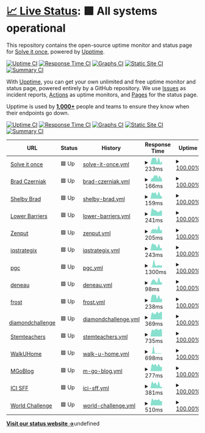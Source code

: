 # [📈 Live Status](https://status.solveitonce.com): <!--live status--> **🟩 All systems operational**

This repository contains the open-source uptime monitor and status page for [Solve it once](https://solveitonce.com), powered by [Upptime](https://github.com/upptime/upptime).

[![Uptime CI](https://github.com/solve-it-once/upptime/workflows/Uptime%20CI/badge.svg)](https://github.com/solve-it-once/upptime/actions?query=workflow%3A%22Uptime+CI%22)
[![Response Time CI](https://github.com/solve-it-once/upptime/workflows/Response%20Time%20CI/badge.svg)](https://github.com/solve-it-once/upptime/actions?query=workflow%3A%22Response+Time+CI%22)
[![Graphs CI](https://github.com/solve-it-once/upptime/workflows/Graphs%20CI/badge.svg)](https://github.com/solve-it-once/upptime/actions?query=workflow%3A%22Graphs+CI%22)
[![Static Site CI](https://github.com/solve-it-once/upptime/workflows/Static%20Site%20CI/badge.svg)](https://github.com/solve-it-once/upptime/actions?query=workflow%3A%22Static+Site+CI%22)
[![Summary CI](https://github.com/solve-it-once/upptime/workflows/Summary%20CI/badge.svg)](https://github.com/solve-it-once/upptime/actions?query=workflow%3A%22Summary+CI%22)

With [Upptime](https://upptime.js.org), you can get your own unlimited and free uptime monitor and status page, powered entirely by a GitHub repository. We use [Issues](https://github.com/solve-it-once/upptime/issues) as incident reports, [Actions](https://github.com/solve-it-once/upptime/actions) as uptime monitors, and [Pages](https://status.solveitonce.com) for the status page.

Upptime is used by [**1,000+**](https://github.com/topics/upptime) people and teams to ensure they know when their endpoints go down.

<!--end: description-->

[![Uptime CI](https://github.com/solve-it-once/upptime/workflows/Uptime%20CI/badge.svg)](https://github.com/solve-it-once/upptime/actions?query=workflow%3A%22Uptime+CI%22)
[![Response Time CI](https://github.com/solve-it-once/upptime/workflows/Response%20Time%20CI/badge.svg)](https://github.com/solve-it-once/upptime/actions?query=workflow%3A%22Response+Time+CI%22)
[![Graphs CI](https://github.com/solve-it-once/upptime/workflows/Graphs%20CI/badge.svg)](https://github.com/solve-it-once/upptime/actions?query=workflow%3A%22Graphs+CI%22)
[![Static Site CI](https://github.com/solve-it-once/upptime/workflows/Static%20Site%20CI/badge.svg)](https://github.com/solve-it-once/upptime/actions?query=workflow%3A%22Static+Site+CI%22)
[![Summary CI](https://github.com/solve-it-once/upptime/workflows/Summary%20CI/badge.svg)](https://github.com/solve-it-once/upptime/actions?query=workflow%3A%22Summary+CI%22)

<!--start: status pages-->
<!-- This summary is generated by Upptime (https://github.com/upptime/upptime) -->
<!-- Do not edit this manually, your changes will be overwritten -->
<!-- prettier-ignore -->
| URL | Status | History | Response Time | Uptime |
| --- | ------ | ------- | ------------- | ------ |
| <img alt="" src="https://icons.duckduckgo.com/ip3/solveitonce.com.ico" height="13"> [Solve it once](https://solveitonce.com) | 🟩 Up | [solve-it-once.yml](https://github.com/solve-it-once/upptime/commits/HEAD/history/solve-it-once.yml) | <details><summary><img alt="Response time graph" src="./graphs/solve-it-once/response-time-week.png" height="20"> 233ms</summary><br><a href="https://status.solveitonce.com/history/solve-it-once"><img alt="Response time 170" src="https://img.shields.io/endpoint?url=https%3A%2F%2Fraw.githubusercontent.com%2Fsolve-it-once%2Fupptime%2FHEAD%2Fapi%2Fsolve-it-once%2Fresponse-time.json"></a><br><a href="https://status.solveitonce.com/history/solve-it-once"><img alt="24-hour response time 432" src="https://img.shields.io/endpoint?url=https%3A%2F%2Fraw.githubusercontent.com%2Fsolve-it-once%2Fupptime%2FHEAD%2Fapi%2Fsolve-it-once%2Fresponse-time-day.json"></a><br><a href="https://status.solveitonce.com/history/solve-it-once"><img alt="7-day response time 233" src="https://img.shields.io/endpoint?url=https%3A%2F%2Fraw.githubusercontent.com%2Fsolve-it-once%2Fupptime%2FHEAD%2Fapi%2Fsolve-it-once%2Fresponse-time-week.json"></a><br><a href="https://status.solveitonce.com/history/solve-it-once"><img alt="30-day response time 249" src="https://img.shields.io/endpoint?url=https%3A%2F%2Fraw.githubusercontent.com%2Fsolve-it-once%2Fupptime%2FHEAD%2Fapi%2Fsolve-it-once%2Fresponse-time-month.json"></a><br><a href="https://status.solveitonce.com/history/solve-it-once"><img alt="1-year response time 176" src="https://img.shields.io/endpoint?url=https%3A%2F%2Fraw.githubusercontent.com%2Fsolve-it-once%2Fupptime%2FHEAD%2Fapi%2Fsolve-it-once%2Fresponse-time-year.json"></a></details> | <details><summary><a href="https://status.solveitonce.com/history/solve-it-once">100.00%</a></summary><a href="https://status.solveitonce.com/history/solve-it-once"><img alt="All-time uptime 99.99%" src="https://img.shields.io/endpoint?url=https%3A%2F%2Fraw.githubusercontent.com%2Fsolve-it-once%2Fupptime%2FHEAD%2Fapi%2Fsolve-it-once%2Fuptime.json"></a><br><a href="https://status.solveitonce.com/history/solve-it-once"><img alt="24-hour uptime 100.00%" src="https://img.shields.io/endpoint?url=https%3A%2F%2Fraw.githubusercontent.com%2Fsolve-it-once%2Fupptime%2FHEAD%2Fapi%2Fsolve-it-once%2Fuptime-day.json"></a><br><a href="https://status.solveitonce.com/history/solve-it-once"><img alt="7-day uptime 100.00%" src="https://img.shields.io/endpoint?url=https%3A%2F%2Fraw.githubusercontent.com%2Fsolve-it-once%2Fupptime%2FHEAD%2Fapi%2Fsolve-it-once%2Fuptime-week.json"></a><br><a href="https://status.solveitonce.com/history/solve-it-once"><img alt="30-day uptime 100.00%" src="https://img.shields.io/endpoint?url=https%3A%2F%2Fraw.githubusercontent.com%2Fsolve-it-once%2Fupptime%2FHEAD%2Fapi%2Fsolve-it-once%2Fuptime-month.json"></a><br><a href="https://status.solveitonce.com/history/solve-it-once"><img alt="1-year uptime 99.97%" src="https://img.shields.io/endpoint?url=https%3A%2F%2Fraw.githubusercontent.com%2Fsolve-it-once%2Fupptime%2FHEAD%2Fapi%2Fsolve-it-once%2Fuptime-year.json"></a></details>
| <img alt="" src="https://icons.duckduckgo.com/ip3/bradczerniak.com.ico" height="13"> [Brad Czerniak](https://bradczerniak.com) | 🟩 Up | [brad-czerniak.yml](https://github.com/solve-it-once/upptime/commits/HEAD/history/brad-czerniak.yml) | <details><summary><img alt="Response time graph" src="./graphs/brad-czerniak/response-time-week.png" height="20"> 166ms</summary><br><a href="https://status.solveitonce.com/history/brad-czerniak"><img alt="Response time 249" src="https://img.shields.io/endpoint?url=https%3A%2F%2Fraw.githubusercontent.com%2Fsolve-it-once%2Fupptime%2FHEAD%2Fapi%2Fbrad-czerniak%2Fresponse-time.json"></a><br><a href="https://status.solveitonce.com/history/brad-czerniak"><img alt="24-hour response time 278" src="https://img.shields.io/endpoint?url=https%3A%2F%2Fraw.githubusercontent.com%2Fsolve-it-once%2Fupptime%2FHEAD%2Fapi%2Fbrad-czerniak%2Fresponse-time-day.json"></a><br><a href="https://status.solveitonce.com/history/brad-czerniak"><img alt="7-day response time 166" src="https://img.shields.io/endpoint?url=https%3A%2F%2Fraw.githubusercontent.com%2Fsolve-it-once%2Fupptime%2FHEAD%2Fapi%2Fbrad-czerniak%2Fresponse-time-week.json"></a><br><a href="https://status.solveitonce.com/history/brad-czerniak"><img alt="30-day response time 155" src="https://img.shields.io/endpoint?url=https%3A%2F%2Fraw.githubusercontent.com%2Fsolve-it-once%2Fupptime%2FHEAD%2Fapi%2Fbrad-czerniak%2Fresponse-time-month.json"></a><br><a href="https://status.solveitonce.com/history/brad-czerniak"><img alt="1-year response time 277" src="https://img.shields.io/endpoint?url=https%3A%2F%2Fraw.githubusercontent.com%2Fsolve-it-once%2Fupptime%2FHEAD%2Fapi%2Fbrad-czerniak%2Fresponse-time-year.json"></a></details> | <details><summary><a href="https://status.solveitonce.com/history/brad-czerniak">100.00%</a></summary><a href="https://status.solveitonce.com/history/brad-czerniak"><img alt="All-time uptime 99.99%" src="https://img.shields.io/endpoint?url=https%3A%2F%2Fraw.githubusercontent.com%2Fsolve-it-once%2Fupptime%2FHEAD%2Fapi%2Fbrad-czerniak%2Fuptime.json"></a><br><a href="https://status.solveitonce.com/history/brad-czerniak"><img alt="24-hour uptime 100.00%" src="https://img.shields.io/endpoint?url=https%3A%2F%2Fraw.githubusercontent.com%2Fsolve-it-once%2Fupptime%2FHEAD%2Fapi%2Fbrad-czerniak%2Fuptime-day.json"></a><br><a href="https://status.solveitonce.com/history/brad-czerniak"><img alt="7-day uptime 100.00%" src="https://img.shields.io/endpoint?url=https%3A%2F%2Fraw.githubusercontent.com%2Fsolve-it-once%2Fupptime%2FHEAD%2Fapi%2Fbrad-czerniak%2Fuptime-week.json"></a><br><a href="https://status.solveitonce.com/history/brad-czerniak"><img alt="30-day uptime 100.00%" src="https://img.shields.io/endpoint?url=https%3A%2F%2Fraw.githubusercontent.com%2Fsolve-it-once%2Fupptime%2FHEAD%2Fapi%2Fbrad-czerniak%2Fuptime-month.json"></a><br><a href="https://status.solveitonce.com/history/brad-czerniak"><img alt="1-year uptime 99.97%" src="https://img.shields.io/endpoint?url=https%3A%2F%2Fraw.githubusercontent.com%2Fsolve-it-once%2Fupptime%2FHEAD%2Fapi%2Fbrad-czerniak%2Fuptime-year.json"></a></details>
| <img alt="" src="https://icons.duckduckgo.com/ip3/shelbybrad.com.ico" height="13"> [Shelby Brad](https://shelbybrad.com) | 🟩 Up | [shelby-brad.yml](https://github.com/solve-it-once/upptime/commits/HEAD/history/shelby-brad.yml) | <details><summary><img alt="Response time graph" src="./graphs/shelby-brad/response-time-week.png" height="20"> 159ms</summary><br><a href="https://status.solveitonce.com/history/shelby-brad"><img alt="Response time 181" src="https://img.shields.io/endpoint?url=https%3A%2F%2Fraw.githubusercontent.com%2Fsolve-it-once%2Fupptime%2FHEAD%2Fapi%2Fshelby-brad%2Fresponse-time.json"></a><br><a href="https://status.solveitonce.com/history/shelby-brad"><img alt="24-hour response time 254" src="https://img.shields.io/endpoint?url=https%3A%2F%2Fraw.githubusercontent.com%2Fsolve-it-once%2Fupptime%2FHEAD%2Fapi%2Fshelby-brad%2Fresponse-time-day.json"></a><br><a href="https://status.solveitonce.com/history/shelby-brad"><img alt="7-day response time 159" src="https://img.shields.io/endpoint?url=https%3A%2F%2Fraw.githubusercontent.com%2Fsolve-it-once%2Fupptime%2FHEAD%2Fapi%2Fshelby-brad%2Fresponse-time-week.json"></a><br><a href="https://status.solveitonce.com/history/shelby-brad"><img alt="30-day response time 163" src="https://img.shields.io/endpoint?url=https%3A%2F%2Fraw.githubusercontent.com%2Fsolve-it-once%2Fupptime%2FHEAD%2Fapi%2Fshelby-brad%2Fresponse-time-month.json"></a><br><a href="https://status.solveitonce.com/history/shelby-brad"><img alt="1-year response time 187" src="https://img.shields.io/endpoint?url=https%3A%2F%2Fraw.githubusercontent.com%2Fsolve-it-once%2Fupptime%2FHEAD%2Fapi%2Fshelby-brad%2Fresponse-time-year.json"></a></details> | <details><summary><a href="https://status.solveitonce.com/history/shelby-brad">100.00%</a></summary><a href="https://status.solveitonce.com/history/shelby-brad"><img alt="All-time uptime 99.99%" src="https://img.shields.io/endpoint?url=https%3A%2F%2Fraw.githubusercontent.com%2Fsolve-it-once%2Fupptime%2FHEAD%2Fapi%2Fshelby-brad%2Fuptime.json"></a><br><a href="https://status.solveitonce.com/history/shelby-brad"><img alt="24-hour uptime 100.00%" src="https://img.shields.io/endpoint?url=https%3A%2F%2Fraw.githubusercontent.com%2Fsolve-it-once%2Fupptime%2FHEAD%2Fapi%2Fshelby-brad%2Fuptime-day.json"></a><br><a href="https://status.solveitonce.com/history/shelby-brad"><img alt="7-day uptime 100.00%" src="https://img.shields.io/endpoint?url=https%3A%2F%2Fraw.githubusercontent.com%2Fsolve-it-once%2Fupptime%2FHEAD%2Fapi%2Fshelby-brad%2Fuptime-week.json"></a><br><a href="https://status.solveitonce.com/history/shelby-brad"><img alt="30-day uptime 100.00%" src="https://img.shields.io/endpoint?url=https%3A%2F%2Fraw.githubusercontent.com%2Fsolve-it-once%2Fupptime%2FHEAD%2Fapi%2Fshelby-brad%2Fuptime-month.json"></a><br><a href="https://status.solveitonce.com/history/shelby-brad"><img alt="1-year uptime 99.98%" src="https://img.shields.io/endpoint?url=https%3A%2F%2Fraw.githubusercontent.com%2Fsolve-it-once%2Fupptime%2FHEAD%2Fapi%2Fshelby-brad%2Fuptime-year.json"></a></details>
| <img alt="" src="https://icons.duckduckgo.com/ip3/lowerbarriers.org.ico" height="13"> [Lower Barriers](https://lowerbarriers.org) | 🟩 Up | [lower-barriers.yml](https://github.com/solve-it-once/upptime/commits/HEAD/history/lower-barriers.yml) | <details><summary><img alt="Response time graph" src="./graphs/lower-barriers/response-time-week.png" height="20"> 241ms</summary><br><a href="https://status.solveitonce.com/history/lower-barriers"><img alt="Response time 215" src="https://img.shields.io/endpoint?url=https%3A%2F%2Fraw.githubusercontent.com%2Fsolve-it-once%2Fupptime%2FHEAD%2Fapi%2Flower-barriers%2Fresponse-time.json"></a><br><a href="https://status.solveitonce.com/history/lower-barriers"><img alt="24-hour response time 348" src="https://img.shields.io/endpoint?url=https%3A%2F%2Fraw.githubusercontent.com%2Fsolve-it-once%2Fupptime%2FHEAD%2Fapi%2Flower-barriers%2Fresponse-time-day.json"></a><br><a href="https://status.solveitonce.com/history/lower-barriers"><img alt="7-day response time 241" src="https://img.shields.io/endpoint?url=https%3A%2F%2Fraw.githubusercontent.com%2Fsolve-it-once%2Fupptime%2FHEAD%2Fapi%2Flower-barriers%2Fresponse-time-week.json"></a><br><a href="https://status.solveitonce.com/history/lower-barriers"><img alt="30-day response time 240" src="https://img.shields.io/endpoint?url=https%3A%2F%2Fraw.githubusercontent.com%2Fsolve-it-once%2Fupptime%2FHEAD%2Fapi%2Flower-barriers%2Fresponse-time-month.json"></a><br><a href="https://status.solveitonce.com/history/lower-barriers"><img alt="1-year response time 219" src="https://img.shields.io/endpoint?url=https%3A%2F%2Fraw.githubusercontent.com%2Fsolve-it-once%2Fupptime%2FHEAD%2Fapi%2Flower-barriers%2Fresponse-time-year.json"></a></details> | <details><summary><a href="https://status.solveitonce.com/history/lower-barriers">100.00%</a></summary><a href="https://status.solveitonce.com/history/lower-barriers"><img alt="All-time uptime 99.99%" src="https://img.shields.io/endpoint?url=https%3A%2F%2Fraw.githubusercontent.com%2Fsolve-it-once%2Fupptime%2FHEAD%2Fapi%2Flower-barriers%2Fuptime.json"></a><br><a href="https://status.solveitonce.com/history/lower-barriers"><img alt="24-hour uptime 100.00%" src="https://img.shields.io/endpoint?url=https%3A%2F%2Fraw.githubusercontent.com%2Fsolve-it-once%2Fupptime%2FHEAD%2Fapi%2Flower-barriers%2Fuptime-day.json"></a><br><a href="https://status.solveitonce.com/history/lower-barriers"><img alt="7-day uptime 100.00%" src="https://img.shields.io/endpoint?url=https%3A%2F%2Fraw.githubusercontent.com%2Fsolve-it-once%2Fupptime%2FHEAD%2Fapi%2Flower-barriers%2Fuptime-week.json"></a><br><a href="https://status.solveitonce.com/history/lower-barriers"><img alt="30-day uptime 100.00%" src="https://img.shields.io/endpoint?url=https%3A%2F%2Fraw.githubusercontent.com%2Fsolve-it-once%2Fupptime%2FHEAD%2Fapi%2Flower-barriers%2Fuptime-month.json"></a><br><a href="https://status.solveitonce.com/history/lower-barriers"><img alt="1-year uptime 99.98%" src="https://img.shields.io/endpoint?url=https%3A%2F%2Fraw.githubusercontent.com%2Fsolve-it-once%2Fupptime%2FHEAD%2Fapi%2Flower-barriers%2Fuptime-year.json"></a></details>
| <img alt="" src="https://icons.duckduckgo.com/ip3/www.zenput.com.ico" height="13"> [Zenput](https://www.zenput.com) | 🟩 Up | [zenput.yml](https://github.com/solve-it-once/upptime/commits/HEAD/history/zenput.yml) | <details><summary><img alt="Response time graph" src="./graphs/zenput/response-time-week.png" height="20"> 205ms</summary><br><a href="https://status.solveitonce.com/history/zenput"><img alt="Response time 157" src="https://img.shields.io/endpoint?url=https%3A%2F%2Fraw.githubusercontent.com%2Fsolve-it-once%2Fupptime%2FHEAD%2Fapi%2Fzenput%2Fresponse-time.json"></a><br><a href="https://status.solveitonce.com/history/zenput"><img alt="24-hour response time 431" src="https://img.shields.io/endpoint?url=https%3A%2F%2Fraw.githubusercontent.com%2Fsolve-it-once%2Fupptime%2FHEAD%2Fapi%2Fzenput%2Fresponse-time-day.json"></a><br><a href="https://status.solveitonce.com/history/zenput"><img alt="7-day response time 205" src="https://img.shields.io/endpoint?url=https%3A%2F%2Fraw.githubusercontent.com%2Fsolve-it-once%2Fupptime%2FHEAD%2Fapi%2Fzenput%2Fresponse-time-week.json"></a><br><a href="https://status.solveitonce.com/history/zenput"><img alt="30-day response time 166" src="https://img.shields.io/endpoint?url=https%3A%2F%2Fraw.githubusercontent.com%2Fsolve-it-once%2Fupptime%2FHEAD%2Fapi%2Fzenput%2Fresponse-time-month.json"></a><br><a href="https://status.solveitonce.com/history/zenput"><img alt="1-year response time 162" src="https://img.shields.io/endpoint?url=https%3A%2F%2Fraw.githubusercontent.com%2Fsolve-it-once%2Fupptime%2FHEAD%2Fapi%2Fzenput%2Fresponse-time-year.json"></a></details> | <details><summary><a href="https://status.solveitonce.com/history/zenput">100.00%</a></summary><a href="https://status.solveitonce.com/history/zenput"><img alt="All-time uptime 99.99%" src="https://img.shields.io/endpoint?url=https%3A%2F%2Fraw.githubusercontent.com%2Fsolve-it-once%2Fupptime%2FHEAD%2Fapi%2Fzenput%2Fuptime.json"></a><br><a href="https://status.solveitonce.com/history/zenput"><img alt="24-hour uptime 100.00%" src="https://img.shields.io/endpoint?url=https%3A%2F%2Fraw.githubusercontent.com%2Fsolve-it-once%2Fupptime%2FHEAD%2Fapi%2Fzenput%2Fuptime-day.json"></a><br><a href="https://status.solveitonce.com/history/zenput"><img alt="7-day uptime 100.00%" src="https://img.shields.io/endpoint?url=https%3A%2F%2Fraw.githubusercontent.com%2Fsolve-it-once%2Fupptime%2FHEAD%2Fapi%2Fzenput%2Fuptime-week.json"></a><br><a href="https://status.solveitonce.com/history/zenput"><img alt="30-day uptime 100.00%" src="https://img.shields.io/endpoint?url=https%3A%2F%2Fraw.githubusercontent.com%2Fsolve-it-once%2Fupptime%2FHEAD%2Fapi%2Fzenput%2Fuptime-month.json"></a><br><a href="https://status.solveitonce.com/history/zenput"><img alt="1-year uptime 99.98%" src="https://img.shields.io/endpoint?url=https%3A%2F%2Fraw.githubusercontent.com%2Fsolve-it-once%2Fupptime%2FHEAD%2Fapi%2Fzenput%2Fuptime-year.json"></a></details>
| <img alt="" src="https://icons.duckduckgo.com/ip3/www.iqstrategix.com.ico" height="13"> [iqstrategix](https://www.iqstrategix.com) | 🟩 Up | [iqstrategix.yml](https://github.com/solve-it-once/upptime/commits/HEAD/history/iqstrategix.yml) | <details><summary><img alt="Response time graph" src="./graphs/iqstrategix/response-time-week.png" height="20"> 243ms</summary><br><a href="https://status.solveitonce.com/history/iqstrategix"><img alt="Response time 285" src="https://img.shields.io/endpoint?url=https%3A%2F%2Fraw.githubusercontent.com%2Fsolve-it-once%2Fupptime%2FHEAD%2Fapi%2Fiqstrategix%2Fresponse-time.json"></a><br><a href="https://status.solveitonce.com/history/iqstrategix"><img alt="24-hour response time 538" src="https://img.shields.io/endpoint?url=https%3A%2F%2Fraw.githubusercontent.com%2Fsolve-it-once%2Fupptime%2FHEAD%2Fapi%2Fiqstrategix%2Fresponse-time-day.json"></a><br><a href="https://status.solveitonce.com/history/iqstrategix"><img alt="7-day response time 243" src="https://img.shields.io/endpoint?url=https%3A%2F%2Fraw.githubusercontent.com%2Fsolve-it-once%2Fupptime%2FHEAD%2Fapi%2Fiqstrategix%2Fresponse-time-week.json"></a><br><a href="https://status.solveitonce.com/history/iqstrategix"><img alt="30-day response time 257" src="https://img.shields.io/endpoint?url=https%3A%2F%2Fraw.githubusercontent.com%2Fsolve-it-once%2Fupptime%2FHEAD%2Fapi%2Fiqstrategix%2Fresponse-time-month.json"></a><br><a href="https://status.solveitonce.com/history/iqstrategix"><img alt="1-year response time 267" src="https://img.shields.io/endpoint?url=https%3A%2F%2Fraw.githubusercontent.com%2Fsolve-it-once%2Fupptime%2FHEAD%2Fapi%2Fiqstrategix%2Fresponse-time-year.json"></a></details> | <details><summary><a href="https://status.solveitonce.com/history/iqstrategix">100.00%</a></summary><a href="https://status.solveitonce.com/history/iqstrategix"><img alt="All-time uptime 99.97%" src="https://img.shields.io/endpoint?url=https%3A%2F%2Fraw.githubusercontent.com%2Fsolve-it-once%2Fupptime%2FHEAD%2Fapi%2Fiqstrategix%2Fuptime.json"></a><br><a href="https://status.solveitonce.com/history/iqstrategix"><img alt="24-hour uptime 100.00%" src="https://img.shields.io/endpoint?url=https%3A%2F%2Fraw.githubusercontent.com%2Fsolve-it-once%2Fupptime%2FHEAD%2Fapi%2Fiqstrategix%2Fuptime-day.json"></a><br><a href="https://status.solveitonce.com/history/iqstrategix"><img alt="7-day uptime 100.00%" src="https://img.shields.io/endpoint?url=https%3A%2F%2Fraw.githubusercontent.com%2Fsolve-it-once%2Fupptime%2FHEAD%2Fapi%2Fiqstrategix%2Fuptime-week.json"></a><br><a href="https://status.solveitonce.com/history/iqstrategix"><img alt="30-day uptime 100.00%" src="https://img.shields.io/endpoint?url=https%3A%2F%2Fraw.githubusercontent.com%2Fsolve-it-once%2Fupptime%2FHEAD%2Fapi%2Fiqstrategix%2Fuptime-month.json"></a><br><a href="https://status.solveitonce.com/history/iqstrategix"><img alt="1-year uptime 99.97%" src="https://img.shields.io/endpoint?url=https%3A%2F%2Fraw.githubusercontent.com%2Fsolve-it-once%2Fupptime%2FHEAD%2Fapi%2Fiqstrategix%2Fuptime-year.json"></a></details>
| <img alt="" src="https://icons.duckduckgo.com/ip3/www.princegeorgescountymd.gov.ico" height="13"> [pgc](https://www.princegeorgescountymd.gov) | 🟩 Up | [pgc.yml](https://github.com/solve-it-once/upptime/commits/HEAD/history/pgc.yml) | <details><summary><img alt="Response time graph" src="./graphs/pgc/response-time-week.png" height="20"> 1300ms</summary><br><a href="https://status.solveitonce.com/history/pgc"><img alt="Response time 936" src="https://img.shields.io/endpoint?url=https%3A%2F%2Fraw.githubusercontent.com%2Fsolve-it-once%2Fupptime%2FHEAD%2Fapi%2Fpgc%2Fresponse-time.json"></a><br><a href="https://status.solveitonce.com/history/pgc"><img alt="24-hour response time 1023" src="https://img.shields.io/endpoint?url=https%3A%2F%2Fraw.githubusercontent.com%2Fsolve-it-once%2Fupptime%2FHEAD%2Fapi%2Fpgc%2Fresponse-time-day.json"></a><br><a href="https://status.solveitonce.com/history/pgc"><img alt="7-day response time 1300" src="https://img.shields.io/endpoint?url=https%3A%2F%2Fraw.githubusercontent.com%2Fsolve-it-once%2Fupptime%2FHEAD%2Fapi%2Fpgc%2Fresponse-time-week.json"></a><br><a href="https://status.solveitonce.com/history/pgc"><img alt="30-day response time 833" src="https://img.shields.io/endpoint?url=https%3A%2F%2Fraw.githubusercontent.com%2Fsolve-it-once%2Fupptime%2FHEAD%2Fapi%2Fpgc%2Fresponse-time-month.json"></a><br><a href="https://status.solveitonce.com/history/pgc"><img alt="1-year response time 955" src="https://img.shields.io/endpoint?url=https%3A%2F%2Fraw.githubusercontent.com%2Fsolve-it-once%2Fupptime%2FHEAD%2Fapi%2Fpgc%2Fresponse-time-year.json"></a></details> | <details><summary><a href="https://status.solveitonce.com/history/pgc">100.00%</a></summary><a href="https://status.solveitonce.com/history/pgc"><img alt="All-time uptime 99.86%" src="https://img.shields.io/endpoint?url=https%3A%2F%2Fraw.githubusercontent.com%2Fsolve-it-once%2Fupptime%2FHEAD%2Fapi%2Fpgc%2Fuptime.json"></a><br><a href="https://status.solveitonce.com/history/pgc"><img alt="24-hour uptime 100.00%" src="https://img.shields.io/endpoint?url=https%3A%2F%2Fraw.githubusercontent.com%2Fsolve-it-once%2Fupptime%2FHEAD%2Fapi%2Fpgc%2Fuptime-day.json"></a><br><a href="https://status.solveitonce.com/history/pgc"><img alt="7-day uptime 100.00%" src="https://img.shields.io/endpoint?url=https%3A%2F%2Fraw.githubusercontent.com%2Fsolve-it-once%2Fupptime%2FHEAD%2Fapi%2Fpgc%2Fuptime-week.json"></a><br><a href="https://status.solveitonce.com/history/pgc"><img alt="30-day uptime 99.82%" src="https://img.shields.io/endpoint?url=https%3A%2F%2Fraw.githubusercontent.com%2Fsolve-it-once%2Fupptime%2FHEAD%2Fapi%2Fpgc%2Fuptime-month.json"></a><br><a href="https://status.solveitonce.com/history/pgc"><img alt="1-year uptime 99.85%" src="https://img.shields.io/endpoint?url=https%3A%2F%2Fraw.githubusercontent.com%2Fsolve-it-once%2Fupptime%2FHEAD%2Fapi%2Fpgc%2Fuptime-year.json"></a></details>
| <img alt="" src="https://icons.duckduckgo.com/ip3/electdeneau.github.io.ico" height="13"> [deneau](https://electdeneau.github.io) | 🟩 Up | [deneau.yml](https://github.com/solve-it-once/upptime/commits/HEAD/history/deneau.yml) | <details><summary><img alt="Response time graph" src="./graphs/deneau/response-time-week.png" height="20"> 98ms</summary><br><a href="https://status.solveitonce.com/history/deneau"><img alt="Response time 91" src="https://img.shields.io/endpoint?url=https%3A%2F%2Fraw.githubusercontent.com%2Fsolve-it-once%2Fupptime%2FHEAD%2Fapi%2Fdeneau%2Fresponse-time.json"></a><br><a href="https://status.solveitonce.com/history/deneau"><img alt="24-hour response time 160" src="https://img.shields.io/endpoint?url=https%3A%2F%2Fraw.githubusercontent.com%2Fsolve-it-once%2Fupptime%2FHEAD%2Fapi%2Fdeneau%2Fresponse-time-day.json"></a><br><a href="https://status.solveitonce.com/history/deneau"><img alt="7-day response time 98" src="https://img.shields.io/endpoint?url=https%3A%2F%2Fraw.githubusercontent.com%2Fsolve-it-once%2Fupptime%2FHEAD%2Fapi%2Fdeneau%2Fresponse-time-week.json"></a><br><a href="https://status.solveitonce.com/history/deneau"><img alt="30-day response time 88" src="https://img.shields.io/endpoint?url=https%3A%2F%2Fraw.githubusercontent.com%2Fsolve-it-once%2Fupptime%2FHEAD%2Fapi%2Fdeneau%2Fresponse-time-month.json"></a><br><a href="https://status.solveitonce.com/history/deneau"><img alt="1-year response time 92" src="https://img.shields.io/endpoint?url=https%3A%2F%2Fraw.githubusercontent.com%2Fsolve-it-once%2Fupptime%2FHEAD%2Fapi%2Fdeneau%2Fresponse-time-year.json"></a></details> | <details><summary><a href="https://status.solveitonce.com/history/deneau">100.00%</a></summary><a href="https://status.solveitonce.com/history/deneau"><img alt="All-time uptime 100.00%" src="https://img.shields.io/endpoint?url=https%3A%2F%2Fraw.githubusercontent.com%2Fsolve-it-once%2Fupptime%2FHEAD%2Fapi%2Fdeneau%2Fuptime.json"></a><br><a href="https://status.solveitonce.com/history/deneau"><img alt="24-hour uptime 100.00%" src="https://img.shields.io/endpoint?url=https%3A%2F%2Fraw.githubusercontent.com%2Fsolve-it-once%2Fupptime%2FHEAD%2Fapi%2Fdeneau%2Fuptime-day.json"></a><br><a href="https://status.solveitonce.com/history/deneau"><img alt="7-day uptime 100.00%" src="https://img.shields.io/endpoint?url=https%3A%2F%2Fraw.githubusercontent.com%2Fsolve-it-once%2Fupptime%2FHEAD%2Fapi%2Fdeneau%2Fuptime-week.json"></a><br><a href="https://status.solveitonce.com/history/deneau"><img alt="30-day uptime 100.00%" src="https://img.shields.io/endpoint?url=https%3A%2F%2Fraw.githubusercontent.com%2Fsolve-it-once%2Fupptime%2FHEAD%2Fapi%2Fdeneau%2Fuptime-month.json"></a><br><a href="https://status.solveitonce.com/history/deneau"><img alt="1-year uptime 100.00%" src="https://img.shields.io/endpoint?url=https%3A%2F%2Fraw.githubusercontent.com%2Fsolve-it-once%2Fupptime%2FHEAD%2Fapi%2Fdeneau%2Fuptime-year.json"></a></details>
| <img alt="" src="https://icons.duckduckgo.com/ip3/www.frostdrupal.com.ico" height="13"> [frost](https://www.frostdrupal.com) | 🟩 Up | [frost.yml](https://github.com/solve-it-once/upptime/commits/HEAD/history/frost.yml) | <details><summary><img alt="Response time graph" src="./graphs/frost/response-time-week.png" height="20"> 238ms</summary><br><a href="https://status.solveitonce.com/history/frost"><img alt="Response time 280" src="https://img.shields.io/endpoint?url=https%3A%2F%2Fraw.githubusercontent.com%2Fsolve-it-once%2Fupptime%2FHEAD%2Fapi%2Ffrost%2Fresponse-time.json"></a><br><a href="https://status.solveitonce.com/history/frost"><img alt="24-hour response time 416" src="https://img.shields.io/endpoint?url=https%3A%2F%2Fraw.githubusercontent.com%2Fsolve-it-once%2Fupptime%2FHEAD%2Fapi%2Ffrost%2Fresponse-time-day.json"></a><br><a href="https://status.solveitonce.com/history/frost"><img alt="7-day response time 238" src="https://img.shields.io/endpoint?url=https%3A%2F%2Fraw.githubusercontent.com%2Fsolve-it-once%2Fupptime%2FHEAD%2Fapi%2Ffrost%2Fresponse-time-week.json"></a><br><a href="https://status.solveitonce.com/history/frost"><img alt="30-day response time 260" src="https://img.shields.io/endpoint?url=https%3A%2F%2Fraw.githubusercontent.com%2Fsolve-it-once%2Fupptime%2FHEAD%2Fapi%2Ffrost%2Fresponse-time-month.json"></a><br><a href="https://status.solveitonce.com/history/frost"><img alt="1-year response time 280" src="https://img.shields.io/endpoint?url=https%3A%2F%2Fraw.githubusercontent.com%2Fsolve-it-once%2Fupptime%2FHEAD%2Fapi%2Ffrost%2Fresponse-time-year.json"></a></details> | <details><summary><a href="https://status.solveitonce.com/history/frost">100.00%</a></summary><a href="https://status.solveitonce.com/history/frost"><img alt="All-time uptime 100.00%" src="https://img.shields.io/endpoint?url=https%3A%2F%2Fraw.githubusercontent.com%2Fsolve-it-once%2Fupptime%2FHEAD%2Fapi%2Ffrost%2Fuptime.json"></a><br><a href="https://status.solveitonce.com/history/frost"><img alt="24-hour uptime 100.00%" src="https://img.shields.io/endpoint?url=https%3A%2F%2Fraw.githubusercontent.com%2Fsolve-it-once%2Fupptime%2FHEAD%2Fapi%2Ffrost%2Fuptime-day.json"></a><br><a href="https://status.solveitonce.com/history/frost"><img alt="7-day uptime 100.00%" src="https://img.shields.io/endpoint?url=https%3A%2F%2Fraw.githubusercontent.com%2Fsolve-it-once%2Fupptime%2FHEAD%2Fapi%2Ffrost%2Fuptime-week.json"></a><br><a href="https://status.solveitonce.com/history/frost"><img alt="30-day uptime 100.00%" src="https://img.shields.io/endpoint?url=https%3A%2F%2Fraw.githubusercontent.com%2Fsolve-it-once%2Fupptime%2FHEAD%2Fapi%2Ffrost%2Fuptime-month.json"></a><br><a href="https://status.solveitonce.com/history/frost"><img alt="1-year uptime 100.00%" src="https://img.shields.io/endpoint?url=https%3A%2F%2Fraw.githubusercontent.com%2Fsolve-it-once%2Fupptime%2FHEAD%2Fapi%2Ffrost%2Fuptime-year.json"></a></details>
| <img alt="" src="https://icons.duckduckgo.com/ip3/diamondchallenge.org.ico" height="13"> [diamondchallenge](https://diamondchallenge.org) | 🟩 Up | [diamondchallenge.yml](https://github.com/solve-it-once/upptime/commits/HEAD/history/diamondchallenge.yml) | <details><summary><img alt="Response time graph" src="./graphs/diamondchallenge/response-time-week.png" height="20"> 369ms</summary><br><a href="https://status.solveitonce.com/history/diamondchallenge"><img alt="Response time 1906" src="https://img.shields.io/endpoint?url=https%3A%2F%2Fraw.githubusercontent.com%2Fsolve-it-once%2Fupptime%2FHEAD%2Fapi%2Fdiamondchallenge%2Fresponse-time.json"></a><br><a href="https://status.solveitonce.com/history/diamondchallenge"><img alt="24-hour response time 285" src="https://img.shields.io/endpoint?url=https%3A%2F%2Fraw.githubusercontent.com%2Fsolve-it-once%2Fupptime%2FHEAD%2Fapi%2Fdiamondchallenge%2Fresponse-time-day.json"></a><br><a href="https://status.solveitonce.com/history/diamondchallenge"><img alt="7-day response time 369" src="https://img.shields.io/endpoint?url=https%3A%2F%2Fraw.githubusercontent.com%2Fsolve-it-once%2Fupptime%2FHEAD%2Fapi%2Fdiamondchallenge%2Fresponse-time-week.json"></a><br><a href="https://status.solveitonce.com/history/diamondchallenge"><img alt="30-day response time 415" src="https://img.shields.io/endpoint?url=https%3A%2F%2Fraw.githubusercontent.com%2Fsolve-it-once%2Fupptime%2FHEAD%2Fapi%2Fdiamondchallenge%2Fresponse-time-month.json"></a><br><a href="https://status.solveitonce.com/history/diamondchallenge"><img alt="1-year response time 1906" src="https://img.shields.io/endpoint?url=https%3A%2F%2Fraw.githubusercontent.com%2Fsolve-it-once%2Fupptime%2FHEAD%2Fapi%2Fdiamondchallenge%2Fresponse-time-year.json"></a></details> | <details><summary><a href="https://status.solveitonce.com/history/diamondchallenge">100.00%</a></summary><a href="https://status.solveitonce.com/history/diamondchallenge"><img alt="All-time uptime 99.91%" src="https://img.shields.io/endpoint?url=https%3A%2F%2Fraw.githubusercontent.com%2Fsolve-it-once%2Fupptime%2FHEAD%2Fapi%2Fdiamondchallenge%2Fuptime.json"></a><br><a href="https://status.solveitonce.com/history/diamondchallenge"><img alt="24-hour uptime 100.00%" src="https://img.shields.io/endpoint?url=https%3A%2F%2Fraw.githubusercontent.com%2Fsolve-it-once%2Fupptime%2FHEAD%2Fapi%2Fdiamondchallenge%2Fuptime-day.json"></a><br><a href="https://status.solveitonce.com/history/diamondchallenge"><img alt="7-day uptime 100.00%" src="https://img.shields.io/endpoint?url=https%3A%2F%2Fraw.githubusercontent.com%2Fsolve-it-once%2Fupptime%2FHEAD%2Fapi%2Fdiamondchallenge%2Fuptime-week.json"></a><br><a href="https://status.solveitonce.com/history/diamondchallenge"><img alt="30-day uptime 100.00%" src="https://img.shields.io/endpoint?url=https%3A%2F%2Fraw.githubusercontent.com%2Fsolve-it-once%2Fupptime%2FHEAD%2Fapi%2Fdiamondchallenge%2Fuptime-month.json"></a><br><a href="https://status.solveitonce.com/history/diamondchallenge"><img alt="1-year uptime 99.91%" src="https://img.shields.io/endpoint?url=https%3A%2F%2Fraw.githubusercontent.com%2Fsolve-it-once%2Fupptime%2FHEAD%2Fapi%2Fdiamondchallenge%2Fuptime-year.json"></a></details>
| <img alt="" src="https://icons.duckduckgo.com/ip3/stemteachers.asu.edu.ico" height="13"> [Stemteachers](https://stemteachers.asu.edu) | 🟩 Up | [stemteachers.yml](https://github.com/solve-it-once/upptime/commits/HEAD/history/stemteachers.yml) | <details><summary><img alt="Response time graph" src="./graphs/stemteachers/response-time-week.png" height="20"> 735ms</summary><br><a href="https://status.solveitonce.com/history/stemteachers"><img alt="Response time 478" src="https://img.shields.io/endpoint?url=https%3A%2F%2Fraw.githubusercontent.com%2Fsolve-it-once%2Fupptime%2FHEAD%2Fapi%2Fstemteachers%2Fresponse-time.json"></a><br><a href="https://status.solveitonce.com/history/stemteachers"><img alt="24-hour response time 887" src="https://img.shields.io/endpoint?url=https%3A%2F%2Fraw.githubusercontent.com%2Fsolve-it-once%2Fupptime%2FHEAD%2Fapi%2Fstemteachers%2Fresponse-time-day.json"></a><br><a href="https://status.solveitonce.com/history/stemteachers"><img alt="7-day response time 735" src="https://img.shields.io/endpoint?url=https%3A%2F%2Fraw.githubusercontent.com%2Fsolve-it-once%2Fupptime%2FHEAD%2Fapi%2Fstemteachers%2Fresponse-time-week.json"></a><br><a href="https://status.solveitonce.com/history/stemteachers"><img alt="30-day response time 759" src="https://img.shields.io/endpoint?url=https%3A%2F%2Fraw.githubusercontent.com%2Fsolve-it-once%2Fupptime%2FHEAD%2Fapi%2Fstemteachers%2Fresponse-time-month.json"></a><br><a href="https://status.solveitonce.com/history/stemteachers"><img alt="1-year response time 478" src="https://img.shields.io/endpoint?url=https%3A%2F%2Fraw.githubusercontent.com%2Fsolve-it-once%2Fupptime%2FHEAD%2Fapi%2Fstemteachers%2Fresponse-time-year.json"></a></details> | <details><summary><a href="https://status.solveitonce.com/history/stemteachers">100.00%</a></summary><a href="https://status.solveitonce.com/history/stemteachers"><img alt="All-time uptime 100.00%" src="https://img.shields.io/endpoint?url=https%3A%2F%2Fraw.githubusercontent.com%2Fsolve-it-once%2Fupptime%2FHEAD%2Fapi%2Fstemteachers%2Fuptime.json"></a><br><a href="https://status.solveitonce.com/history/stemteachers"><img alt="24-hour uptime 100.00%" src="https://img.shields.io/endpoint?url=https%3A%2F%2Fraw.githubusercontent.com%2Fsolve-it-once%2Fupptime%2FHEAD%2Fapi%2Fstemteachers%2Fuptime-day.json"></a><br><a href="https://status.solveitonce.com/history/stemteachers"><img alt="7-day uptime 100.00%" src="https://img.shields.io/endpoint?url=https%3A%2F%2Fraw.githubusercontent.com%2Fsolve-it-once%2Fupptime%2FHEAD%2Fapi%2Fstemteachers%2Fuptime-week.json"></a><br><a href="https://status.solveitonce.com/history/stemteachers"><img alt="30-day uptime 100.00%" src="https://img.shields.io/endpoint?url=https%3A%2F%2Fraw.githubusercontent.com%2Fsolve-it-once%2Fupptime%2FHEAD%2Fapi%2Fstemteachers%2Fuptime-month.json"></a><br><a href="https://status.solveitonce.com/history/stemteachers"><img alt="1-year uptime 100.00%" src="https://img.shields.io/endpoint?url=https%3A%2F%2Fraw.githubusercontent.com%2Fsolve-it-once%2Fupptime%2FHEAD%2Fapi%2Fstemteachers%2Fuptime-year.json"></a></details>
| <img alt="" src="https://icons.duckduckgo.com/ip3/walkuhome.com.ico" height="13"> [WalkUHome](https://walkuhome.com) | 🟩 Up | [walk-u-home.yml](https://github.com/solve-it-once/upptime/commits/HEAD/history/walk-u-home.yml) | <details><summary><img alt="Response time graph" src="./graphs/walk-u-home/response-time-week.png" height="20"> 698ms</summary><br><a href="https://status.solveitonce.com/history/walk-u-home"><img alt="Response time 1104" src="https://img.shields.io/endpoint?url=https%3A%2F%2Fraw.githubusercontent.com%2Fsolve-it-once%2Fupptime%2FHEAD%2Fapi%2Fwalk-u-home%2Fresponse-time.json"></a><br><a href="https://status.solveitonce.com/history/walk-u-home"><img alt="24-hour response time 246" src="https://img.shields.io/endpoint?url=https%3A%2F%2Fraw.githubusercontent.com%2Fsolve-it-once%2Fupptime%2FHEAD%2Fapi%2Fwalk-u-home%2Fresponse-time-day.json"></a><br><a href="https://status.solveitonce.com/history/walk-u-home"><img alt="7-day response time 698" src="https://img.shields.io/endpoint?url=https%3A%2F%2Fraw.githubusercontent.com%2Fsolve-it-once%2Fupptime%2FHEAD%2Fapi%2Fwalk-u-home%2Fresponse-time-week.json"></a><br><a href="https://status.solveitonce.com/history/walk-u-home"><img alt="30-day response time 349" src="https://img.shields.io/endpoint?url=https%3A%2F%2Fraw.githubusercontent.com%2Fsolve-it-once%2Fupptime%2FHEAD%2Fapi%2Fwalk-u-home%2Fresponse-time-month.json"></a><br><a href="https://status.solveitonce.com/history/walk-u-home"><img alt="1-year response time 1104" src="https://img.shields.io/endpoint?url=https%3A%2F%2Fraw.githubusercontent.com%2Fsolve-it-once%2Fupptime%2FHEAD%2Fapi%2Fwalk-u-home%2Fresponse-time-year.json"></a></details> | <details><summary><a href="https://status.solveitonce.com/history/walk-u-home">100.00%</a></summary><a href="https://status.solveitonce.com/history/walk-u-home"><img alt="All-time uptime 99.81%" src="https://img.shields.io/endpoint?url=https%3A%2F%2Fraw.githubusercontent.com%2Fsolve-it-once%2Fupptime%2FHEAD%2Fapi%2Fwalk-u-home%2Fuptime.json"></a><br><a href="https://status.solveitonce.com/history/walk-u-home"><img alt="24-hour uptime 100.00%" src="https://img.shields.io/endpoint?url=https%3A%2F%2Fraw.githubusercontent.com%2Fsolve-it-once%2Fupptime%2FHEAD%2Fapi%2Fwalk-u-home%2Fuptime-day.json"></a><br><a href="https://status.solveitonce.com/history/walk-u-home"><img alt="7-day uptime 100.00%" src="https://img.shields.io/endpoint?url=https%3A%2F%2Fraw.githubusercontent.com%2Fsolve-it-once%2Fupptime%2FHEAD%2Fapi%2Fwalk-u-home%2Fuptime-week.json"></a><br><a href="https://status.solveitonce.com/history/walk-u-home"><img alt="30-day uptime 100.00%" src="https://img.shields.io/endpoint?url=https%3A%2F%2Fraw.githubusercontent.com%2Fsolve-it-once%2Fupptime%2FHEAD%2Fapi%2Fwalk-u-home%2Fuptime-month.json"></a><br><a href="https://status.solveitonce.com/history/walk-u-home"><img alt="1-year uptime 99.81%" src="https://img.shields.io/endpoint?url=https%3A%2F%2Fraw.githubusercontent.com%2Fsolve-it-once%2Fupptime%2FHEAD%2Fapi%2Fwalk-u-home%2Fuptime-year.json"></a></details>
| <img alt="" src="https://icons.duckduckgo.com/ip3/mgoblog.com.ico" height="13"> [MGoBlog](https://mgoblog.com) | 🟩 Up | [m-go-blog.yml](https://github.com/solve-it-once/upptime/commits/HEAD/history/m-go-blog.yml) | <details><summary><img alt="Response time graph" src="./graphs/m-go-blog/response-time-week.png" height="20"> 277ms</summary><br><a href="https://status.solveitonce.com/history/m-go-blog"><img alt="Response time 230" src="https://img.shields.io/endpoint?url=https%3A%2F%2Fraw.githubusercontent.com%2Fsolve-it-once%2Fupptime%2FHEAD%2Fapi%2Fm-go-blog%2Fresponse-time.json"></a><br><a href="https://status.solveitonce.com/history/m-go-blog"><img alt="24-hour response time 643" src="https://img.shields.io/endpoint?url=https%3A%2F%2Fraw.githubusercontent.com%2Fsolve-it-once%2Fupptime%2FHEAD%2Fapi%2Fm-go-blog%2Fresponse-time-day.json"></a><br><a href="https://status.solveitonce.com/history/m-go-blog"><img alt="7-day response time 277" src="https://img.shields.io/endpoint?url=https%3A%2F%2Fraw.githubusercontent.com%2Fsolve-it-once%2Fupptime%2FHEAD%2Fapi%2Fm-go-blog%2Fresponse-time-week.json"></a><br><a href="https://status.solveitonce.com/history/m-go-blog"><img alt="30-day response time 272" src="https://img.shields.io/endpoint?url=https%3A%2F%2Fraw.githubusercontent.com%2Fsolve-it-once%2Fupptime%2FHEAD%2Fapi%2Fm-go-blog%2Fresponse-time-month.json"></a><br><a href="https://status.solveitonce.com/history/m-go-blog"><img alt="1-year response time 230" src="https://img.shields.io/endpoint?url=https%3A%2F%2Fraw.githubusercontent.com%2Fsolve-it-once%2Fupptime%2FHEAD%2Fapi%2Fm-go-blog%2Fresponse-time-year.json"></a></details> | <details><summary><a href="https://status.solveitonce.com/history/m-go-blog">100.00%</a></summary><a href="https://status.solveitonce.com/history/m-go-blog"><img alt="All-time uptime 100.00%" src="https://img.shields.io/endpoint?url=https%3A%2F%2Fraw.githubusercontent.com%2Fsolve-it-once%2Fupptime%2FHEAD%2Fapi%2Fm-go-blog%2Fuptime.json"></a><br><a href="https://status.solveitonce.com/history/m-go-blog"><img alt="24-hour uptime 100.00%" src="https://img.shields.io/endpoint?url=https%3A%2F%2Fraw.githubusercontent.com%2Fsolve-it-once%2Fupptime%2FHEAD%2Fapi%2Fm-go-blog%2Fuptime-day.json"></a><br><a href="https://status.solveitonce.com/history/m-go-blog"><img alt="7-day uptime 100.00%" src="https://img.shields.io/endpoint?url=https%3A%2F%2Fraw.githubusercontent.com%2Fsolve-it-once%2Fupptime%2FHEAD%2Fapi%2Fm-go-blog%2Fuptime-week.json"></a><br><a href="https://status.solveitonce.com/history/m-go-blog"><img alt="30-day uptime 100.00%" src="https://img.shields.io/endpoint?url=https%3A%2F%2Fraw.githubusercontent.com%2Fsolve-it-once%2Fupptime%2FHEAD%2Fapi%2Fm-go-blog%2Fuptime-month.json"></a><br><a href="https://status.solveitonce.com/history/m-go-blog"><img alt="1-year uptime 100.00%" src="https://img.shields.io/endpoint?url=https%3A%2F%2Fraw.githubusercontent.com%2Fsolve-it-once%2Fupptime%2FHEAD%2Fapi%2Fm-go-blog%2Fuptime-year.json"></a></details>
| <img alt="" src="https://icons.duckduckgo.com/ip3/www.securefinancialfuture.org.ico" height="13"> [ICI SFF](https://www.securefinancialfuture.org) | 🟩 Up | [ici-sff.yml](https://github.com/solve-it-once/upptime/commits/HEAD/history/ici-sff.yml) | <details><summary><img alt="Response time graph" src="./graphs/ici-sff/response-time-week.png" height="20"> 381ms</summary><br><a href="https://status.solveitonce.com/history/ici-sff"><img alt="Response time 381" src="https://img.shields.io/endpoint?url=https%3A%2F%2Fraw.githubusercontent.com%2Fsolve-it-once%2Fupptime%2FHEAD%2Fapi%2Fici-sff%2Fresponse-time.json"></a><br><a href="https://status.solveitonce.com/history/ici-sff"><img alt="24-hour response time 651" src="https://img.shields.io/endpoint?url=https%3A%2F%2Fraw.githubusercontent.com%2Fsolve-it-once%2Fupptime%2FHEAD%2Fapi%2Fici-sff%2Fresponse-time-day.json"></a><br><a href="https://status.solveitonce.com/history/ici-sff"><img alt="7-day response time 381" src="https://img.shields.io/endpoint?url=https%3A%2F%2Fraw.githubusercontent.com%2Fsolve-it-once%2Fupptime%2FHEAD%2Fapi%2Fici-sff%2Fresponse-time-week.json"></a><br><a href="https://status.solveitonce.com/history/ici-sff"><img alt="30-day response time 424" src="https://img.shields.io/endpoint?url=https%3A%2F%2Fraw.githubusercontent.com%2Fsolve-it-once%2Fupptime%2FHEAD%2Fapi%2Fici-sff%2Fresponse-time-month.json"></a><br><a href="https://status.solveitonce.com/history/ici-sff"><img alt="1-year response time 381" src="https://img.shields.io/endpoint?url=https%3A%2F%2Fraw.githubusercontent.com%2Fsolve-it-once%2Fupptime%2FHEAD%2Fapi%2Fici-sff%2Fresponse-time-year.json"></a></details> | <details><summary><a href="https://status.solveitonce.com/history/ici-sff">100.00%</a></summary><a href="https://status.solveitonce.com/history/ici-sff"><img alt="All-time uptime 100.00%" src="https://img.shields.io/endpoint?url=https%3A%2F%2Fraw.githubusercontent.com%2Fsolve-it-once%2Fupptime%2FHEAD%2Fapi%2Fici-sff%2Fuptime.json"></a><br><a href="https://status.solveitonce.com/history/ici-sff"><img alt="24-hour uptime 100.00%" src="https://img.shields.io/endpoint?url=https%3A%2F%2Fraw.githubusercontent.com%2Fsolve-it-once%2Fupptime%2FHEAD%2Fapi%2Fici-sff%2Fuptime-day.json"></a><br><a href="https://status.solveitonce.com/history/ici-sff"><img alt="7-day uptime 100.00%" src="https://img.shields.io/endpoint?url=https%3A%2F%2Fraw.githubusercontent.com%2Fsolve-it-once%2Fupptime%2FHEAD%2Fapi%2Fici-sff%2Fuptime-week.json"></a><br><a href="https://status.solveitonce.com/history/ici-sff"><img alt="30-day uptime 100.00%" src="https://img.shields.io/endpoint?url=https%3A%2F%2Fraw.githubusercontent.com%2Fsolve-it-once%2Fupptime%2FHEAD%2Fapi%2Fici-sff%2Fuptime-month.json"></a><br><a href="https://status.solveitonce.com/history/ici-sff"><img alt="1-year uptime 100.00%" src="https://img.shields.io/endpoint?url=https%3A%2F%2Fraw.githubusercontent.com%2Fsolve-it-once%2Fupptime%2FHEAD%2Fapi%2Fici-sff%2Fuptime-year.json"></a></details>
| <img alt="" src="https://icons.duckduckgo.com/ip3/worldchallenge.org.ico" height="13"> [World Challenge](https://worldchallenge.org) | 🟩 Up | [world-challenge.yml](https://github.com/solve-it-once/upptime/commits/HEAD/history/world-challenge.yml) | <details><summary><img alt="Response time graph" src="./graphs/world-challenge/response-time-week.png" height="20"> 510ms</summary><br><a href="https://status.solveitonce.com/history/world-challenge"><img alt="Response time 532" src="https://img.shields.io/endpoint?url=https%3A%2F%2Fraw.githubusercontent.com%2Fsolve-it-once%2Fupptime%2FHEAD%2Fapi%2Fworld-challenge%2Fresponse-time.json"></a><br><a href="https://status.solveitonce.com/history/world-challenge"><img alt="24-hour response time 785" src="https://img.shields.io/endpoint?url=https%3A%2F%2Fraw.githubusercontent.com%2Fsolve-it-once%2Fupptime%2FHEAD%2Fapi%2Fworld-challenge%2Fresponse-time-day.json"></a><br><a href="https://status.solveitonce.com/history/world-challenge"><img alt="7-day response time 510" src="https://img.shields.io/endpoint?url=https%3A%2F%2Fraw.githubusercontent.com%2Fsolve-it-once%2Fupptime%2FHEAD%2Fapi%2Fworld-challenge%2Fresponse-time-week.json"></a><br><a href="https://status.solveitonce.com/history/world-challenge"><img alt="30-day response time 532" src="https://img.shields.io/endpoint?url=https%3A%2F%2Fraw.githubusercontent.com%2Fsolve-it-once%2Fupptime%2FHEAD%2Fapi%2Fworld-challenge%2Fresponse-time-month.json"></a><br><a href="https://status.solveitonce.com/history/world-challenge"><img alt="1-year response time 532" src="https://img.shields.io/endpoint?url=https%3A%2F%2Fraw.githubusercontent.com%2Fsolve-it-once%2Fupptime%2FHEAD%2Fapi%2Fworld-challenge%2Fresponse-time-year.json"></a></details> | <details><summary><a href="https://status.solveitonce.com/history/world-challenge">100.00%</a></summary><a href="https://status.solveitonce.com/history/world-challenge"><img alt="All-time uptime 100.00%" src="https://img.shields.io/endpoint?url=https%3A%2F%2Fraw.githubusercontent.com%2Fsolve-it-once%2Fupptime%2FHEAD%2Fapi%2Fworld-challenge%2Fuptime.json"></a><br><a href="https://status.solveitonce.com/history/world-challenge"><img alt="24-hour uptime 100.00%" src="https://img.shields.io/endpoint?url=https%3A%2F%2Fraw.githubusercontent.com%2Fsolve-it-once%2Fupptime%2FHEAD%2Fapi%2Fworld-challenge%2Fuptime-day.json"></a><br><a href="https://status.solveitonce.com/history/world-challenge"><img alt="7-day uptime 100.00%" src="https://img.shields.io/endpoint?url=https%3A%2F%2Fraw.githubusercontent.com%2Fsolve-it-once%2Fupptime%2FHEAD%2Fapi%2Fworld-challenge%2Fuptime-week.json"></a><br><a href="https://status.solveitonce.com/history/world-challenge"><img alt="30-day uptime 100.00%" src="https://img.shields.io/endpoint?url=https%3A%2F%2Fraw.githubusercontent.com%2Fsolve-it-once%2Fupptime%2FHEAD%2Fapi%2Fworld-challenge%2Fuptime-month.json"></a><br><a href="https://status.solveitonce.com/history/world-challenge"><img alt="1-year uptime 100.00%" src="https://img.shields.io/endpoint?url=https%3A%2F%2Fraw.githubusercontent.com%2Fsolve-it-once%2Fupptime%2FHEAD%2Fapi%2Fworld-challenge%2Fuptime-year.json"></a></details>

<!--end: status pages-->

[**Visit our status website →**](https://status.solveitonce.com)undefined
